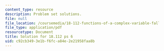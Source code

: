 ```yaml
---
content_type: resource
description: Problem set solutions.
file: null
file_location: /coursemedia/18-112-functions-of-a-complex-variable-fall-2008/c92cb3493e1bf6fca84e2e21958faa8b_ps6.pdf
file_type: application/pdf
resourcetype: Document
title: Solution for 18.112 ps 6
uid: c92cb349-3e1b-f6fc-a84e-2e21958faa8b
---
```

